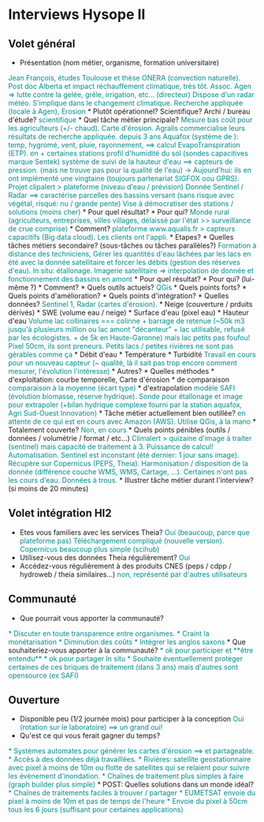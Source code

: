 # Interviews Hysope II

## Volet général

* Présentation (nom métier, organisme, formation universitaire)
<span class="user-answer">
Jean François, études Toulouse et thèse ONERA (convection naturelle). Post doc Alberta et impact réchauffement climatique, très tôt.
Assoc. Agen => lutte contre la gelée, grêle, irrigation, etc... (directeur)
Dispose d'un radar météo. S'implique dans le changement climatique. Recherche appliquée (locale à Agen), Erosion
</span>
  * Plutôt opérationnel? Scientifique? Archi / bureau d'étude?
  <span class="user-answer">scientifique</span>
* Quel tâche métier principale? 
<span class="user-answer">Mesure bas coût pour les agriculteurs (+/- chaud). Carte d'érosion. Agralis commercialise leurs résultats de recherche appliquée.
depuis 3 ans Aquafox (système de ): temp, hygromé, vent, pluie, rayonnement, ==> calcul EvapoTranspiration (ETP). en + certaines stations profil d'humidité du sol (sondes capacitives marque Sentek)
système de suivi de la hauteur d'eau ==> capteurs de pression. (mais ne trouve pas pour la qualité de l'eau) -> Aujourd'hui: ils en ont implémenté une vingtaine (toujours partenariat SIGFOX oou GPRS). Projet clipalert > plateforme (niveau d'eau / prévision)
Donnée Sentinel / Radar ==> caractérise parcelles des bassins versant (sans risque avec végétal, risqué: nu / grande pente)
Vise à démocratiser des stations / solutions (moins cher)
</span>
  * Pour quel résultat?
  <span class="user-answer"></span>
  * Pour qui?
  <span class="user-answer">Monde rural (agriculteurs, entreprises, villes villages, délaissé par l'état >> surveillance de crue comprise)</span>
  * Comment?
  <span class="user-answer">plateforme www.aqualis.fr > capteurs capacitifs (Big data cloud). Les clients ont l'appli. </span>
  * Etapes?
  <span class="user-answer"></span>
* Quelles tâches métiers secondaire? (sous-tâches ou tâches parallèles?)
<span class="user-answer">
Formation à distance des techniciens, Gérer les quantités d'eau lâchées par les lacs en été avec la donnée satellitaire et forcer les débits (gestion des réserves d'eau). In situ: étallonage. Imagerie satellitaire => interpolation de donnée et fonctionnement des bassins en amont
</span>
  * Pour quel résultat?
  <span class="user-answer"></span>
  * Pour qui? (lui-même ?)
  <span class="user-answer"></span>
  * Comment?
  <span class="user-answer"></span>
* Quels outils actuels?
<span class="user-answer">QGis</span>
  * Quels points forts?
  <span class="user-answer"></span>
  * Quels points d'amélioration?
  <span class="user-answer"></span>
  * Quels points d'intégration?
  <span class="user-answer"></span>
* Quelles données? 
<span class="user-answer">Sentinel 1, Radar (cartes d'érosion).</span>
  * Neige (couverture / prduits dérivés)
  <span class="user-answer"></span>
  * SWE (volume eau / neige)
  <span class="user-answer"></span>
  * Surface d'eau (pixel eau)
  <span class="user-answer"></span>
  * Hauteur d'eau
  <span class="user-answer">Volume lac collinaires === colinne + barrage de retenue (~50k m3 jusqu'à plusieurs million ou lac amont "décanteur" + lac utilisable, refusé par les écologistes. + de 5k en Haute-Garonne) mais lac petits pas foufou! Pixel 50cm, ils sont preneurs. Petits lacs / petites rivières ne sont pas gérables comme ça</span>
  * Débit d'eau
  <span class="user-answer"></span>
  * Température
  <span class="user-answer"></span>
  * Turbidité
  <span class="user-answer">Travail en cours pour un nouveau capteur (~ qualité, là il sait pas trop encore comment mesurer, l'évolution l'intéresse)</span>
  * Autres?
  <span class="user-answer"></span>
* Quelles méthodes
  * d'exploitation: courbe temporelle, Carte d'érosion 
  <span class="user-answer"></span>
  * de comparaison 
  <span class="user-answer">comparaison à la moyenne (écart type)</span>
  * d'extrapolation
  <span class="user-answer">modèle SAFI (évolution biomasse, réserve hydrique). Sonde pour étallonage et image pour extrapoler (+bilan hydrique complexe fourni par la station aquafox, Agri Sud-Ouest Innovation)</span>
* Tâche métier actuellement bien outillée?
<span class="user-answer">en attente de ce qui est en cours avec Amazon (AWS). Utilise QGis, à la mano</span>
  * Totalement couverte?
  <span class="user-answer">Non, en cours</span>
* Quels points pénibles (outils / données / volumétrie / format / etc...)
<span class="user-answer">Climalert > quizaine d'image à traiter (sentinel) mais capacité de traitement à 3. Puissance de calcul! Automatisation. Sentinel est inconstant (été dernier: 1 jour sans image). Récupère sur Copernicus (PEPS, Theia). Harmonisation / disposition de la donnée (différence couche WMS, WMS, Cartage, ...). Certaines n'ont pas les cours d'eau. Données à trous.</span>
* Illustrer tâche métier durant l'interview? (si moins de 20 minutes)
<span class="user-answer"></span>

## Volet intégration HI2

* Etes vous familiers avec les services Theia?
<span class="user-answer">Oui (beaucoup, parce que plateforme pas) Téléchargement compliqué (nouvelle version). Copernicus beaucoup plus simple (scihub)</span>
* Utilisez-vous des données Theia régulièrement?
<span class="user-answer">Oui</span>
* Accédez-vous régulièrement à des produits CNES (peps / cdpp / hydroweb / theia similaires...) 
<span class="user-answer">non, représenté par d'autres utilisateurs</span>

## Communauté

* Que pourrait vous apporter la communauté?
<span class="user-answer">
* Discuter en toute transparence entre organismes.
* Craint la monétarisation
* Diminution des coûts
* Intégrer les anglos saxons
</span>
* Que souhaiteriez-vous apporter à la communauté?
<span class="user-answer">
* ok pour participer et **être entendu**
* ok pour partager In situ
* Souhaite éventuellement protéger certaines de ces briques de traitement (dans 3 ans) mais d'autres sont opensource (ex SAFI)
</span>

## Ouverture

* Disponible peu (1/2 journée mois) pour participer à la conception
<span class="user-answer">Oui (rotation sur le laboratoire) ==> un grand oui!</span>
* Qu'est ce qui vous ferait gagner du temps?
<span class="user-answer">
* Systèmes automates pour générer les cartes d'érosion ==> et partageable.
* Accès à des données déjà travaillées.
* Rivières: satellite geostationnaire avec pixel à moins de 10m ou flotte de satellites qui se relaient pour suivre les évènement d'inondation.
* Chaînes de traitement plus simples à faire (graph builder plus simple)
</span>
* POST: Quelles solutions dans un monde idéal?
<span class="user-answer">
* Chaînes de traitements faciles à trouver / partager
* EUMETSAT envoie du pixel à moins de 10m et pas de temps de l'heure
* Envoie du pixel à 50cm tous les 6 jours (suffisant pour certaines applications)
</span>

<style>
.user-answer {
  color: darkcyan;  
}
</style>
